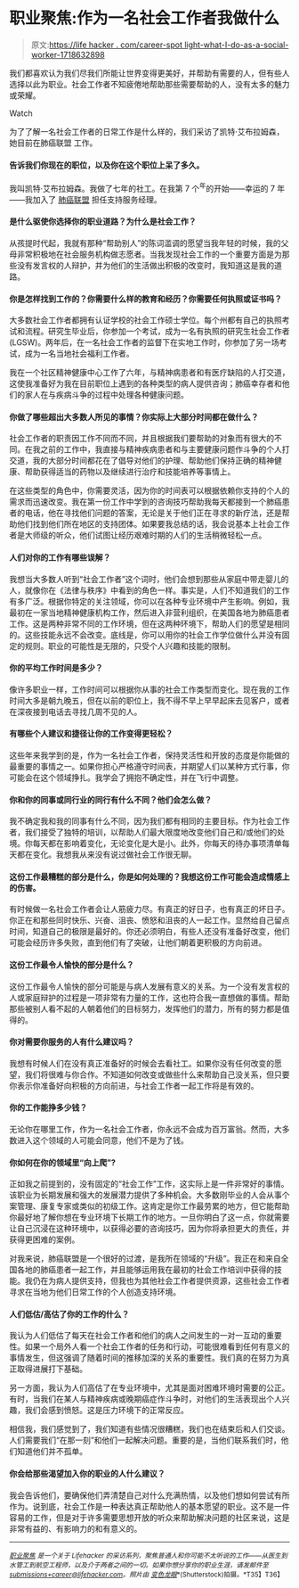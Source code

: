 # 职业聚焦:作为一名社会工作者我做什么

> 原文:[https://life hacker . com/career-spot light-what-I-do-as-a-social-worker-1718632898](https://lifehacker.com/career-spotlight-what-i-do-as-a-social-worker-1718632898)

我们都喜欢认为我们尽我们所能让世界变得更美好，并帮助有需要的人，但有些人选择以此为职业。社会工作者不知疲倦地帮助那些需要帮助的人，没有太多的魅力或荣耀。

Watch

为了了解一名社会工作者的日常工作是什么样的，我们采访了凯特·艾布拉姆森，她目前在肺癌联盟 工作。

#### 告诉我们你现在的职位，以及你在这个职位上呆了多久。

我叫凯特·艾布拉姆森。我做了七年的社工。在我第 7 个<sup>年</sup>的开始——幸运的 7 年——我加入了 [肺癌联盟](http://lungcanceralliance.org/) 担任支持服务经理。

#### 是什么驱使你选择你的职业道路？为什么是社会工作？

从孩提时代起，我就有那种“帮助别人”的陈词滥调的愿望当我年轻的时候，我的父母非常积极地在社会服务机构做志愿者。当我发现社会工作的一个重要方面是为那些没有发言权的人辩护，并为他们的生活做出积极的改变时，我知道这是我的道路。

#### 你是怎样找到工作的？你需要什么样的教育和经历？你需要任何执照或证书吗？

大多数社会工作者都拥有认证学校的社会工作硕士学位。每个州都有自己的执照考试和流程。研究生毕业后，你参加一个考试，成为一名有执照的研究生社会工作者(LGSW)。两年后，在一名社会工作者的监督下在实地工作时，你参加了另一场考试，成为一名当地社会福利工作者。

我在一个社区精神健康中心工作了六年，与精神病患者和有医疗缺陷的人打交道，这使我准备好为我在目前职位上遇到的各种类型的病人提供咨询；肺癌幸存者和他们的家人在与疾病斗争的过程中处理各种健康问题。

#### 你做了哪些超出大多数人所见的事情？你实际上大部分时间都在做什么？

社会工作者的职责因工作不同而不同，并且根据我们要帮助的对象而有很大的不同。在我之前的工作中，我直接与精神疾病患者和与主要健康问题作斗争的个人打交道，我的大部分时间都花在了倡导对他们的护理、帮助他们保持正确的精神健康、帮助获得适当的药物以及继续进行治疗和技能培养等事情上。

在这些类型的角色中，你需要灵活，因为你的时间表可以根据依赖你支持的个人的需求而迅速改变。我在第一份工作中学到的咨询技巧帮助我每天都接到一个肺癌患者的电话，他在寻找他们问题的答案，无论是关于他们正在寻求的新疗法，还是帮助他们找到他们所在地区的支持团体。如果要我总结的话，我会说基本上社会工作者是大师级的听众，他们试图让经历艰难时期的人们的生活稍微轻松一点。

#### 人们对你的工作有哪些误解？

我想当大多数人听到“社会工作者”这个词时，他们会想到那些从家庭中带走婴儿的人，就像你在《法律与秩序》中看到的角色一样。事实是，人们不知道我们的工作有多广泛。根据你特定的关注领域，你可以在各种专业环境中产生影响。例如，我最初在一家当地精神健康机构工作，然后进入非营利组织，在美国各地为肺癌患者工作。这是两种非常不同的工作环境，但在这两种环境下，帮助人们的愿望是相同的。这些技能永远不会改变。底线是，你可以用你的社会工作学位做什么并没有固定的规则。职业的可能性是无限的，只受个人兴趣和技能的限制。

#### 你的平均工作时间是多少？

像许多职业一样，工作时间可以根据你从事的社会工作类型而变化。现在我的工作时间大多是朝九晚五，但在以前的职位上，我不得不早上早早起床去见客户，或者在深夜接到电话去寻找几周不见的人。

#### 有哪些个人建议和捷径让你的工作变得更轻松？

这些年来我学到的是，作为一名社会工作者，保持灵活性和开放的态度是你能做的最重要的事情之一。如果你担心严格遵守时间表，并期望人们以某种方式行事，你可能会在这个领域挣扎。我学会了拥抱不确定性，并在飞行中调整。

#### 你和你的同事或同行业的同行有什么不同？他们会怎么做？

我不确定我和我的同事有什么不同，因为我们都有相同的主要目标。作为社会工作者，我们接受了独特的培训，以帮助人们最大限度地改变他们自己和/或他们的处境。你每天都在影响着变化，无论变化是大是小。此外，你每天的待办事项清单每天都在变化。我想我从来没有说过做社会工作很无聊。

#### 这份工作最糟糕的部分是什么，你是如何处理的？我想这份工作可能会造成情感上的伤害。

有时候做一名社会工作者会让人筋疲力尽。有真正的好日子，也有真正的坏日子。你正在和那些同时快乐、兴奋、沮丧、愤怒和沮丧的人一起工作。显然给自己留点时间，知道自己的极限是最好的。你还必须明白，有些人还没有准备好改变，他们可能会经历许多失败，直到他们有了突破，让他们朝着更积极的方向前进。

#### 这份工作最令人愉快的部分是什么？

这份工作最令人愉快的部分可能是与病人发展有意义的关系。为一个没有发言权的人或家庭辩护的过程是一项非常有力量的工作，这也符合我一直想做的事情。帮助那些被别人看不起的人朝着他们的目标努力，发挥他们的潜力，所有的努力都是值得的。

#### 你对需要你服务的人有什么建议吗？

我想有时候人们在没有真正准备好的时候会去看社工。如果你没有任何改变的愿望，我们将很难与你合作。不知道如何改变或做些什么来帮助自己没关系，但只要你表示你准备好向积极的方向前进，与社会工作者一起工作将是有效的。

#### 你的工作能挣多少钱？

无论你在哪里工作，作为一名社会工作者，你永远不会成为百万富翁。然而，大多数进入这个领域的人可能会同意，他们不是为了钱。

#### 你如何在你的领域里“向上爬”?

正如我之前提到的，没有固定的“社会工作”工作，这实际上是一件非常好的事情。该职业为长期发展和强大的发展潜力提供了多种机会。大多数刚毕业的人会从事个案管理、康复专家或类似的初级工作。这肯定是你工作最劳累的地方，但它能帮助你最好地了解你想在专业环境下长期工作的地方。一旦你明白了这一点，你就需要让自己沉浸在这种环境中，以获得必要的咨询技巧，因为你将承担更大的责任，并获得更困难的案例。

对我来说，肺癌联盟是一个很好的过渡，是我所在领域的“升级”。我正在和来自全国各地的肺癌患者一起工作，并且能够运用我在最初的社会工作培训中获得的技能。我仍在为病人提供支持，但我也为其他社会工作者提供资源，这些社会工作者寻求在当地为他们日常工作的个人创造支持环境。

#### 人们低估/高估了你的工作的什么？

我认为人们低估了每天在社会工作者和他们的病人之间发生的一对一互动的重要性。如果一个局外人看一个社会工作者的任务和行动，可能很难看到任何有意义的事情发生，但这强调了随着时间的推移加深的关系的重要性。我们真的在努力为真正取得进展打下基础。

另一方面，我认为人们高估了在专业环境中，尤其是面对困难环境时需要的公正。有时，当我们在某人与精神疾病或晚期癌症作斗争时，对他们的生活表现出个人兴趣，我们会感到愤怒。这是压力环境下的正常反应。

相信我，我们感觉到了，我们知道有些情况很糟糕，我们也在结束后和人们交谈。人们需要我们“在那一刻”和他们一起解决问题。重要的是，当他们联系我们时，他们知道他们并不孤单。

#### 你会给那些渴望加入你的职业的人什么建议？

我会告诉他们，要确保他们弄清楚自己对什么充满热情，以及他们想如何尝试有所作为。说到底，社会工作是一种表达真正帮助他人的基本愿望的职业。这不是一件容易的工作，但是对于许多需要思想开放的听众来帮助解决问题的社区来说，这是非常有益的、有影响力的和有意义的。

* * *

[<small>*职业聚焦*</small>](http://lifehacker.com/tag/career-spotlight) <small>*是一个关于 Lifehacker 的采访系列，聚焦普通人和你可能不太听说的工作——从医生到水管工到航空工程师，以及介于两者之间的一切。如果你想分享你的职业生涯，请发邮件至*</small>[<small>*submissions+career@lifehacker.com*</small>](mailto:submissions+career@lifehacker.com)<small>*。照片由*</small> [<small>*变色龙眼*</small>](http://www.shutterstock.com/pic-162942518/stock-photo-social-worker-visit-sick-old-male-patient-in-hospital.html?src=uAkUCIh2vNwvZZiIosinLA-1-5)<small>*(Shutterstock)拍摄。*T35】T36】</small>